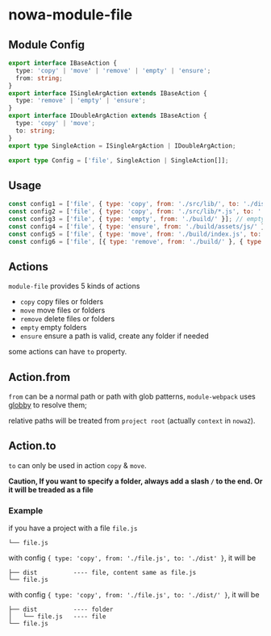 # nowa-module-file

## Module Config

```ts
export interface IBaseAction {
  type: 'copy' | 'move' | 'remove' | 'empty' | 'ensure';
  from: string;
}
export interface ISingleArgAction extends IBaseAction {
  type: 'remove' | 'empty' | 'ensure';
}
export interface IDoubleArgAction extends IBaseAction {
  type: 'copy' | 'move';
  to: string;
}
export type SingleAction = ISingleArgAction | IDoubleArgAction;

export type Config = ['file', SingleAction | SingleAction[]];
```

## Usage

```js
const config1 = ['file', { type: 'copy', from: './src/lib/', to: './dist/' }]; // copy files
const config2 = ['file', { type: 'copy', from: './src/lib/*.js', to: './dist/' }]; // support glob
const config3 = ['file', { type: 'empty', from: './build/' }]; // empty a folder
const config4 = ['file', { type: 'ensure', from: './build/assets/js/' }]; // ensure a path
const config5 = ['file', { type: 'move', from: './build/index.js', to: './build/entry.js' }]; // move (rename) a file
const config6 = ['file', [{ type: 'remove', from: './build/' }, { type: 'remove', from: './dist/' }]]; // multiple actions
```

## Actions

`module-file` provides 5 kinds of actions

* `copy` copy files or folders
* `move` move files or folders
* `remove` delete files or folders
* `empty` empty folders
* `ensure` ensure a path is valid, create any folder if needed

some actions can have `to` property.

## Action.from

`from` can be a normal path or path with glob patterns, `module-webpack` uses [globby](https://www.npmjs.com/package/globby) to resolve them;

relative paths will be treated from `project root` (actually `context` in `nowa2`).

## Action.to

`to` can only be used in action `copy` & `move`.

**Caution, If you want to specify a folder, always add a slash `/` to the end. Or it will be treaded as a file**

### Example

if you have a project with a file `file.js`

```
└── file.js
```

with config `{ type: 'copy', from: './file.js', to: './dist' }`, it will be

```
├── dist          ---- file, content same as file.js
└── file.js
```

with config `{ type: 'copy', from: './file.js', to: './dist/' }`, it will be

```
├── dist          ---- folder
│   └── file.js   ---- file
└── file.js
```
